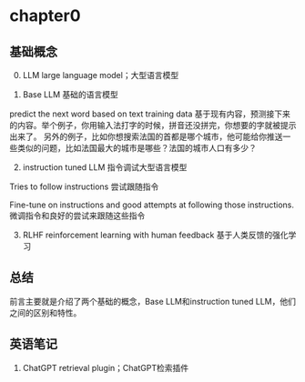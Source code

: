 # chapter0

## 基础概念

0. LLM
large language model；大型语言模型

1. Base LLM
基础的语言模型

predict the next word based on text training data 
基于现有内容，预测接下来的内容。举个例子，你用输入法打字的时候，拼音还没拼完，你想要的字就被提示出来了。
另外的例子，比如你想搜索法国的首都是哪个城市，他可能给你推送一些类似的问题，比如法国最大的城市是哪些？法国的城市人口有多少？

2. instruction tuned LLM
指令调试大型语言模型

Tries to follow instructions
尝试跟随指令

Fine-tune on instructions and good attempts at following those instructions.
微调指令和良好的尝试来跟随这些指令

3. RLHF
reinforcement learning with human feedback
基于人类反馈的强化学习

## 总结
前言主要就是介绍了两个基础的概念，Base LLM和instruction tuned LLM，他们之间的区别和特性。

## 英语笔记
1.  ChatGPT retrieval plugin；ChatGPT检索插件
    
